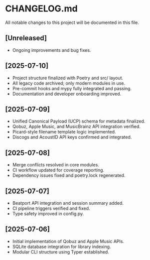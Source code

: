 # CHANGELOG.md

All notable changes to this project will be documented in this file.

## [Unreleased]
- Ongoing improvements and bug fixes.

## [2025-07-10]
- Project structure finalized with Poetry and src/ layout.
- All legacy code archived; only modern modules in use.
- Pre-commit hooks and mypy fully integrated and passing.
- Documentation and developer onboarding improved.

## [2025-07-09]
- Unified Canonical Payload (UCP) schema for metadata finalized.
- Qobuz, Apple Music, and MusicBrainz API integration verified.
- Picard-style filename template logic implemented.
- Discogs and AcoustID API keys confirmed and integrated.

## [2025-07-08]
- Merge conflicts resolved in core modules.
- CI workflow updated for coverage reporting.
- Dependency issues fixed and poetry.lock regenerated.

## [2025-07-07]
- Beatport API integration and session summary added.
- CI pipeline triggers verified and fixed.
- Type safety improved in config.py.

## [2025-07-06]
- Initial implementation of Qobuz and Apple Music APIs.
- SQLite database integration for library indexing.
- Modular CLI structure using Typer established.
